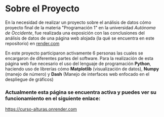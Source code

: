 # Sobre el Proyecto
En la necesidad de realizar un proyecto sobre el análisis de datos cómo proyecto final de la materia "Programación 1" en la universidad _Autónoma de Occidente_, fue realizada una exposición con las conclusiones del análisis de datos de una página web alojada (la qué se encuentra en este repositorio) en [render.com](https://render.com)

En este proyecto participaron activamente 6 personas las cuales se encargaron de diferentes partes del software. Para la realización de esta página web fue necesario el uso del lenguaje de programación **Python**, haciendo uso de librerías cómo **Matplotlib** (visualización de datos), **Numpy** (manejo de número) y **Dash** (Manejo de interfaces web enfocado en el despliegue de gráficos)

### Actualmente esta página se encuentra activa y puedes ver su funcionamiento en el siguiente enlace:
https://curso-alturas.onrender.com

